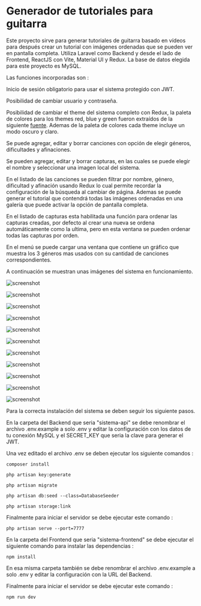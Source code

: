 # Generador de tutoriales para guitarra

Este proyecto sirve para generar tutoriales de guitarra basado en vídeos para después crear un tutorial con imágenes ordenadas que se pueden ver en pantalla completa. Utiliza Laravel como Backend y desde el lado de Frontend, ReactJS con Vite, Material UI y Redux. La base de datos elegida para este proyecto es MySQL.

Las funciones incorporadas son : 

Inicio de sesión obligatorio para usar el sistema protegido con JWT.

Posibilidad de cambiar usuario y contraseña.

Posibilidad de cambiar el theme del sistema completo con Redux, la paleta de colores para los themes red, blue y green fueron extraídos de la siguiente [fuente](https://medium.com/@facinick/reactjs-mui5-color-themes-with-dark-light-modes-theme-color-design-27039fd3d5de). Ademas de la paleta de colores cada theme incluye un modo oscuro y claro.

Se puede agregar, editar y borrar canciones con opción de elegir géneros, dificultades y afinaciones.

Se pueden agregar, editar y borrar capturas, en las cuales se puede elegir el nombre y seleccionar una imagen local del sistema.

En el listado de las canciones se pueden filtrar por nombre, género, dificultad y afinación usando Redux lo cual permite recordar la configuración de la búsqueda al cambiar de página. Ademas se puede generar el tutorial que contendrá todas las imágenes ordenadas en una galería que puede activar la opción de pantalla completa.

En el listado de capturas esta habilitada una función para ordenar las capturas creadas, por defecto al crear una nueva se ordena automáticamente como la ultima, pero en esta ventana se pueden ordenar todas las capturas por orden.

En el menú se puede cargar una ventana que contiene un gráfico que muestra los 3 géneros mas usados con su cantidad de canciones correspondientes.

A continuación se muestran unas imágenes del sistema en funcionamiento.

![screenshot](https://blogger.googleusercontent.com/img/b/R29vZ2xl/AVvXsEhdInkgRK_51m76PRYlnBKPCq6XMCKKwdMILGCWgELaJJ6Cej7BNRWWz_X24T5IxeGAWXN0K9PUEzMldGeT-PxzmqJA-0AKydiYblR_nX4eVE56dpRR20k5-tkWPVqa4KoK9ZmavY_HhEFqwEoJ0o5WyDV4MIXzEuhxbtyGVUJGWkMMWj6krll6TTRqhTk/s1857/1.png)

![screenshot](https://blogger.googleusercontent.com/img/b/R29vZ2xl/AVvXsEhkxTOw8ueGMCBjGWJ0LmgOgxvJp6UuvE0RSsXhSC64dCUvEMIxn3ho6FIgK-1ycq-HuAV2zAtVyjpLGe_pyDVYxp3VzbYDRx3hZDIXZVDSH346y_CF5z8_M1rWRrOd06Zu2QNauBv5-8z3wMnTc2q8pjazUkQB2yuRC3XmHsZvGrZ2_tSckLsCSXaRkr0/s1847/2.png)

![screenshot](https://blogger.googleusercontent.com/img/b/R29vZ2xl/AVvXsEgGc1F4qwTE5-GHRtPL7w5DIWYIExg9rJVe28dCRNpnD00PG4DPvkbb2uFyUCQr2T2sT5f8zwSLQx4449yf6oMIM3XZnJNRG4ot1OeYNSz5z4SsZE0382ZBLqMKs08y0coW8Xwi0VUuksfL89SRFhJ7YU2-Pj88ANvcTvuoCVBS5aMJyySN3MpkvRnOlws/s1847/3.png)

![screenshot](https://blogger.googleusercontent.com/img/b/R29vZ2xl/AVvXsEga8jRpJCPxINJpa0tPR6FpUzVy-AAsl9fgkqv-JzbuWYdvcJgqVmhksNwo9V7Ld_tKrQzglodWGAWC9bXpRYYpjgr1Bcm_xIDHlDKXGuOTiwrTNsNHPsMw1yEg22QqgEbpYqynmo_uEqOwOR_Oltcf0QslxzyateLgGidFNTt-I6sjo9LWKzfwKA6qCaA/s1847/4.png)

![screenshot](https://blogger.googleusercontent.com/img/b/R29vZ2xl/AVvXsEgSoC1weMz4bTB_nI8B5R4yr9ClRpYgUfxK0eNKKglsEg2gFgFOnj5pNe_507h-gE6-urbXrh9Cqrq5V_GhojDCeseaFGc5VRSmzumjsLoiZjG7jRn0fSXgw98xRRS_EWzYfBZgzWeiZlQr6onkvijnj8HZDg6pAChnMEF3B-Urp3tv1okWl_pQiBinZcE/s1837/5.png)

![screenshot](https://blogger.googleusercontent.com/img/b/R29vZ2xl/AVvXsEiQbkpXYJRgDJJ1W5t7Wv5Esf00ud9xg860rN4RuPHk0RSDuq-XgNry6XVW48-Qp0SreoV2tWmJB6yElL52sXKaSALiV-aQU3uCEQdLY_33cRpcjYOeJL-Qe3J4IA3IdX_0NMFwc8exLSc1X4P9MGh80-tADEUxI9dMJGjHjcUOeI91NXoGWyPJbBgWA-8/s1837/6.png)

![screenshot](https://blogger.googleusercontent.com/img/b/R29vZ2xl/AVvXsEhql4agwDOTWuam-Fmwok-6cFOR8k_p1N09wdgHoErwCr6u69XZ6qAg5SGBKg9flz8c0HtDwkb0_eHpX4j_u7gNhRbgzmGH-MtND0YbbIJbD91A5VPlmF5xTcZQVU9W3CuuLwUpFc5BI_i2_YgKy8NxaAcjv9sN7hkr_2adGQrKfgTZzyXk099bG5H9Sh8/s1851/7.png)

![screenshot](https://blogger.googleusercontent.com/img/b/R29vZ2xl/AVvXsEgwG4tkbkxgBhBvt-nPyJwz1XWbN_G6SbjBS_zi39mpZ8OwqVp3OBOme43W52eAacpws1AjWBt4bRM1_r9yjB-j5uc68Yz2b8yYra2LFv96OjGOub9XsaEvyisbjd9voXOmi7QqW6hyphenhyphentUopPHPb4OzOAsPlQItyCFlv238QIBDj4IdI_11thd_81oxVcpc/s1851/9.png)

![screenshot](https://blogger.googleusercontent.com/img/b/R29vZ2xl/AVvXsEho4qtyF8cIZWvwfOu50qCS4uAldSr3h85GGD8rqhYFZvJcs-pQqAbMQXE1n7aWy_S_gI3wrAaB0BqwJB6nj3q59VwWCZVCXCDfL-4ZDZap1ZUmDlKV1JDbi6vto5EKs3lauRLHD2Aizb5Ahv_HInDwjw-hR8NPfk5H6taw6QX_G4SuXUGU9_r_z-eeNxs/s1851/11.png)

![screenshot](https://blogger.googleusercontent.com/img/b/R29vZ2xl/AVvXsEgPr1mf2dlW3HCoCFoGJZ_2py87xoDFM_4ry7HgLJKpBlyLPMzrwHAQiHoAuHSiNyxyX4l5w3e7aoNzcmWOcRI_zqceVaqEM-qzKnSDdwb6SxcIo7Wq8f6r0l7DFk1RvzqPvskKmHJuElBb8dYkAY6EZ7ey1rBZT2YH9YQh1Nz0mRCmxIfJYHWIQ1vLm4c/s1851/13.png)

![screenshot](https://blogger.googleusercontent.com/img/b/R29vZ2xl/AVvXsEjv0wErI41t2TAmCOHbNy2OFtViYxFHyTcrtnp3F6gaUDKB_si0M4IITryQ3vGMm7vAjcQmsjbtYMSKHf5Dv3hUfLvgewrr_ToSILdN5b6btLG31X611c2L8usBobMVKZnpqE8YmQQeNoXdzG644KqpQVaR-L2aMD8s8WiRxNVElFIMBIvKxX4yYmLETCM/s1851/15.png)

Para la correcta instalación del sistema se deben seguir los siguiente pasos. 

En la carpeta del Backend que seria "sistema-api" se debe renombrar el archivo .env.example a solo .env y editar la configuración con los datos de tu conexión MySQL y el SECRET_KEY que seria la clave para generar el JWT.

Una vez editado el archivo .env se deben ejecutar los siguiente comandos : 

```
composer install
```
```
php artisan key:generate
```
```
php artisan migrate
```
```
php artisan db:seed --class=DatabaseSeeder
```
```
php artisan storage:link
```

Finalmente para iniciar el servidor se debe ejecutar este comando : 

```
php artisan serve --port=7777
```

En la carpeta del Frontend que seria "sistema-frontend" se debe ejecutar el siguiente comando para instalar las dependencias : 

```
npm install
```

En esa misma carpeta también se debe renombrar el archivo .env.example a solo .env y editar la configuración con la URL del Backend.

Finalmente para iniciar el servidor se debe ejecutar este comando : 

```
npm run dev
```
